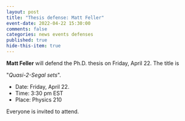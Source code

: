 ```yaml
---
layout: post
title: "Thesis defense: Matt Feller"
event-date: 2022-04-22 15:30:00
comments: false
categories: news events defenses
published: true
hide-this-item: true
---
```


**Matt Feller** will defend the Ph.D. thesis on Friday, April 22.
The title is

"_Quasi-2-Segal sets_".

- Date: Friday, April 22.
- Time: 3:30 pm EST
- Place: Physics 210

Everyone is invited to attend.